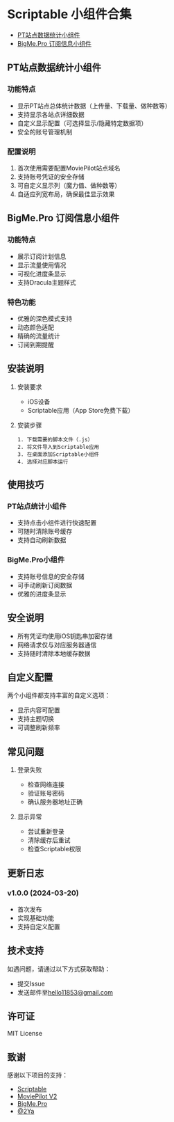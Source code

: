 # Scriptable 小组件合集

- [PT站点数据统计小组件](#PT站点数据统计小组件)
- [BigMe.Pro 订阅信息小组件](#BigMePro-订阅信息小组件)

## PT站点数据统计小组件

### 功能特点
- 显示PT站点总体统计数据（上传量、下载量、做种数等）
- 支持显示各站点详细数据
- 自定义显示配置（可选择显示/隐藏特定数据项）
- 安全的账号管理机制

### 配置说明
1. 首次使用需要配置MoviePilot站点域名
2. 支持账号凭证的安全存储
3. 可自定义显示列（魔力值、做种数等）
4. 自适应列宽布局，确保最佳显示效果

## BigMe.Pro 订阅信息小组件

### 功能特点
- 展示订阅计划信息
- 显示流量使用情况
- 可视化进度条显示
- 支持Dracula主题样式

### 特色功能
- 优雅的深色模式支持
- 动态颜色适配
- 精确的流量统计
- 订阅到期提醒

## 安装说明

1. 安装要求
   - iOS设备
   - Scriptable应用（App Store免费下载）

2. 安装步骤
   ```
   1. 下载需要的脚本文件（.js）
   2. 将文件导入到Scriptable应用
   3. 在桌面添加Scriptable小组件
   4. 选择对应脚本运行
   ```

## 使用技巧

### PT站点统计小组件
- 支持点击小组件进行快速配置
- 可随时清除账号缓存
- 支持自动刷新数据

### BigMe.Pro小组件
- 支持账号信息的安全存储
- 可手动刷新订阅数据
- 优雅的进度条显示

## 安全说明

- 所有凭证均使用iOS钥匙串加密存储
- 网络请求仅与对应服务器通信
- 支持随时清除本地缓存数据

## 自定义配置

两个小组件都支持丰富的自定义选项：
- 显示内容可配置
- 支持主题切换
- 可调整刷新频率

## 常见问题

1. 登录失败
   - 检查网络连接
   - 验证账号密码
   - 确认服务器地址正确

2. 显示异常
   - 尝试重新登录
   - 清除缓存后重试
   - 检查Scriptable权限

## 更新日志

### v1.0.0 (2024-03-20)
- 首次发布
- 实现基础功能
- 支持自定义配置

## 技术支持

如遇问题，请通过以下方式获取帮助：
- 提交Issue
- 发送邮件至[hello11853@gmail.com](mailto:hello11853@gmail.com)

## 许可证

MIT License

## 致谢

感谢以下项目的支持：
- [Scriptable](https://apps.apple.com/us/app/scriptable/id1405459188?uo=4)
- [MoviePilot V2](https://github.com/jxxghp/MoviePilot)
- [BigMe.Pro](https://app.bigmess.org) 
- [@2Ya](https://github.com/dompling)